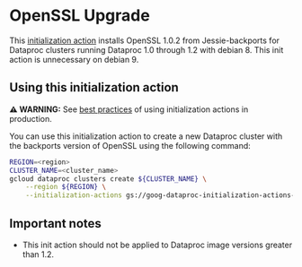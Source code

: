 # OpenSSL Upgrade

This [initialization action](https://cloud.google.com/dataproc/init-actions) installs OpenSSL 1.0.2
from Jessie-backports for Dataproc clusters running Dataproc 1.0 through 1.2
with debian 8. This init action is unnecessary on debian 9.

## Using this initialization action

**:warning: WARNING:** See [best practices](README.md#how-initialization-actions-are-used) of using initialization actions in production.

You can use this initialization action to create a new Dataproc cluster with the backports version
of OpenSSL using the following command:

```bash
REGION=<region>
CLUSTER_NAME=<cluster_name>
gcloud dataproc clusters create ${CLUSTER_NAME} \
    --region ${REGION} \
    --initialization-actions gs://goog-dataproc-initialization-actions-${REGION}/openssl/openssl.sh
```

## Important notes

* This init action should not be applied to Dataproc image versions greater than
  1.2.
